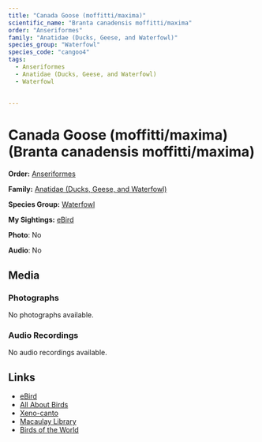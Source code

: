 ```yaml
---
title: "Canada Goose (moffitti/maxima)"
scientific_name: "Branta canadensis moffitti/maxima"
order: "Anseriformes"
family: "Anatidae (Ducks, Geese, and Waterfowl)"
species_group: "Waterfowl"
species_code: "cangoo4"
tags: 
  - Anseriformes
  - Anatidae (Ducks, Geese, and Waterfowl)
  - Waterfowl
  
  
---
```


# Canada Goose (moffitti/maxima) (Branta canadensis moffitti/maxima)

**Order:** [Anseriformes](/tags/anseriformes)

**Family:** [Anatidae (Ducks, Geese, and Waterfowl)](/tags/anatidae-ducks-geese-and-waterfowl)

**Species Group:** [Waterfowl](/tags/waterfowl)

**My Sightings:** [eBird](https://ebird.org/lifelist?r=world&time=life&spp=cangoo4)

**Photo**: No 

**Audio**: No

## Media
### Photographs
No photographs available.

### Audio Recordings
No audio recordings available.

## Links
* [eBird](https://ebird.org/species/cangoo4) 
* [All About Birds](https://www.allaboutbirds.org/guide/cangoo4) 
* [Xeno-canto](https://www.xeno-canto.org/species/branta-canadensis-moffitti/maxima) 
* [Macaulay Library](https://search.macaulaylibrary.org/catalog?taxonCode=cangoo4&sort=rating_rank_desc)
* [Birds of the World](https://birdsoftheworld.org/bow/species/cangoo4)
